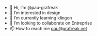 - 👋 Hi, I’m @pau-grafreak
- 👀 I’m interested in design
- 🌱 I’m currently learning klingon
- 💞️ I’m looking to collaborate on Entreprise
- 📫 How to reach me pau@grafreak.net

<!---
pau-grafreak/pau-grafreak is a ✨ special ✨ repository because its `README.md` (this file) appears on your GitHub profile.
You can click the Preview link to take a look at your changes.
--->
